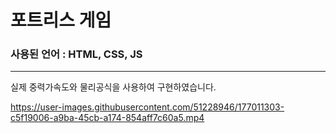 # 포트리스 게임
### 사용된 언어 : HTML, CSS, JS
---------------------------------------------------------------
실제 중력가속도와 물리공식을 사용하여 구현하였습니다.


https://user-images.githubusercontent.com/51228946/177011303-c5f19006-a9ba-45cb-a174-854aff7c60a5.mp4

